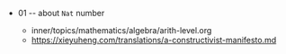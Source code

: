 - 01 -- about `Nat` number

  - inner/topics/mathematics/algebra/arith-level.org
  - https://xieyuheng.com/translations/a-constructivist-manifesto.md
